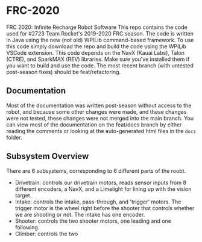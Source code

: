 # FRC-2020
FRC 2020: Infinite Recharge Robot Software
This repo contains the code used for #2723 Team Rocket's 2019-2020 FRC season.
The code is written in Java using the new (not old) WPILib command-based framework. To use this code simply download the repo and build the code using the WPILib VSCode extension. This code depends on the NavX (Kauai Labs), Talon (CTRE), and SparkMAX (REV) libraries. Make sure you've installed them if you want to build and use the code. The most recent branch (with untested post-season fixes) should be feat/refactoring.

## Documentation
Most of the documentation was written post-season without access to the robot, and because some other changes were made, and these changes were not tested, these changes were not merged into the main branch. You can view most of the documentation on the feat/docs branch by either reading the comments or looking at the auto-generated html files in the `docs` folder.

## Subsystem Overview
There are 6 subsystems, corresponding to 6 different parts of the roobt.
 - Drivetrain: controls our drivetrain motors, reads sensor inputs from 8 different encoders, a NavX, and a Limelight for lining up with the vision target.
 - Intake: controls the intake, pass-through, and 'trigger' motors. The trigger motor is the wheel right before the shooter that controls whether we are shooting or not. The intake has one encoder.
 - Shooter: controls the two shooter motors, one leading and one following.
 - Climber: controls the two

